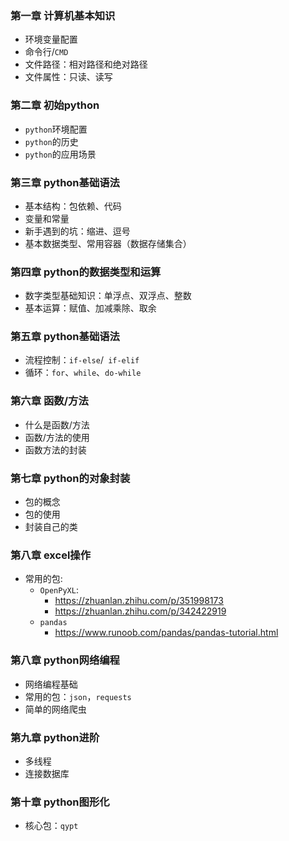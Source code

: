 
### 第一章 计算机基本知识 

- 环境变量配置
- 命令行/`CMD`
- 文件路径：相对路径和绝对路径
- 文件属性：只读、读写

### 第二章 初始python

- `python`环境配置
- `python`的历史
- `python`的应用场景

### 第三章 python基础语法

- 基本结构：包依赖、代码
- 变量和常量
- 新手遇到的坑：缩进、逗号
- 基本数据类型、常用容器（数据存储集合）

### 第四章 python的数据类型和运算

- 数字类型基础知识：单浮点、双浮点、整数
- 基本运算：赋值、加减乘除、取余


### 第五章 python基础语法

- 流程控制：`if-else`/` if-elif`
- 循环：`for`、`while`、`do-while`

### 第六章 函数/方法

 - 什么是函数/方法
 - 函数/方法的使用
 - 函数方法的封装

### 第七章 python的对象封装

- 包的概念
- 包的使用
- 封装自己的类

### 第八章 excel操作

- 常用的包: 
	- `OpenPyXL`:
		- https://zhuanlan.zhihu.com/p/351998173 
		-  https://zhuanlan.zhihu.com/p/342422919
	- `pandas`
		- https://www.runoob.com/pandas/pandas-tutorial.html

### 第八章 python网络编程

- 网络编程基础
- 常用的包：`json`，`requests`
- 简单的网络爬虫


### 第九章 python进阶

- 多线程
- 连接数据库

### 第十章 python图形化

- 核心包：`qypt`

